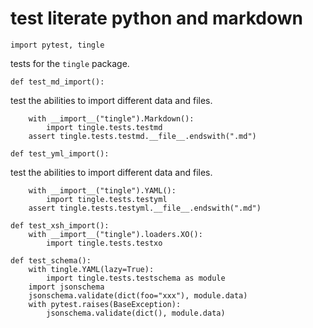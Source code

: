# test literate python and markdown

    import pytest, tingle
    
tests for the `tingle` package.

    def test_md_import():
test the abilities to import different data and files.

        with __import__("tingle").Markdown():
            import tingle.tests.testmd
        assert tingle.tests.testmd.__file__.endswith(".md")

    def test_yml_import():
test the abilities to import different data and files.

        with __import__("tingle").YAML():
            import tingle.tests.testyml
        assert tingle.tests.testyml.__file__.endswith(".md")
        
    def test_xsh_import():
        with __import__("tingle").loaders.XO():
            import tingle.tests.testxo

    def test_schema():
        with tingle.YAML(lazy=True):
            import tingle.tests.testschema as module
        import jsonschema
        jsonschema.validate(dict(foo="xxx"), module.data)
        with pytest.raises(BaseException):
            jsonschema.validate(dict(), module.data)
